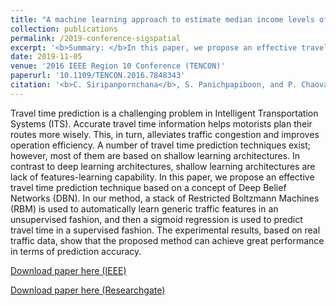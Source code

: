 ```yaml
---
title: "A machine learning approach to estimate median income levels of sub-districts in Thailand using satellite and geospatial data"
collection: publications
permalink: /2019-conference-sigspatial
excerpt: '<b>Summary: </b>In this paper, we propose an effective travel time prediction technique based on a concept of Deep Belief Networks (DBN). In our method, a stack of Restricted Boltzmann Machines (RBM) is used to automatically learn generic traffic features in an unsupervised fashion, and then a sigmoid regression is used to predict travel time in a supervised fashion. The experimental results, based on real traffic data, show that the proposed method can achieve great performance in terms of prediction accuracy.'
date: 2019-11-05
venue: '2016 IEEE Region 10 Conference (TENCON)'
paperurl: '10.1109/TENCON.2016.7848343'
citation: '<b>C. Siripanpornchana</b>, S. Panichpapiboon, and P. Chaovalit. &quot;Travel-time prediction with deep learning.&quot; <i>in Proc. IEEE Region 10 Conference (TENCON), Singapore, Singapore</i>. November. 2016.'
---
```

Travel time prediction is a challenging problem in Intelligent Transportation Systems (ITS). Accurate travel time information helps motorists plan their routes more wisely. This, in turn, alleviates traffic congestion and improves operation efficiency. A number of travel time prediction techniques exist; however, most of them are based on shallow learning architectures. In contrast to deep learning architectures, shallow learning architectures are lack of features-learning capability. In this paper, we propose an effective travel time prediction technique based on a concept of Deep Belief Networks (DBN). In our method, a stack of Restricted Boltzmann Machines (RBM) is used to automatically learn generic traffic features in an unsupervised fashion, and then a sigmoid regression is used to predict travel time in a supervised fashion. The experimental results, based on real traffic data, show that the proposed method can achieve great performance in terms of prediction accuracy.

[Download paper here (IEEE)](https://ieeexplore.ieee.org/abstract/document/7848343)

[Download paper here (Researchgate)](https://www.researchgate.net/publication/313585649_Travel-time_prediction_with_deep_learning)
